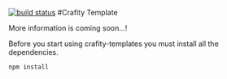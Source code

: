 [![build status](https://secure.travis-ci.org/Crafity/crafity-templates.png)](http://travis-ci.org/Crafity/crafity-templates)
#Crafity Template

More information is coming soon...!

Before you start using crafity-templates you must install all the dependencies.

	npm install
	
